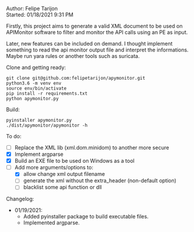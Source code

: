 Author: Felipe Tarijon  
Started: 01/18/2021 9:31 PM  
  
Firstly, this project aims to generate a valid XML document to be used on APIMonitor software to filter and monitor the API calls using an PE as input.  
  
Later, new features can be included on demand. I thought implement something to read the api monitor output file and interpret the informations. Maybe run yara rules or another tools such as suricata.  
  
Clone and getting ready:
```code:bash
git clone git@github.com:felipetarijon/apymonitor.git
python3.6 -m venv env
source env/bin/activate
pip install -r requirements.txt
python apymonitor.py
```
  
Build:
```code:bash
pyinstaller apymonitor.py
./dist/apymonitor/apymonitor -h
```
  
To do:  
* [ ] Replace the XML lib (xml.dom.minidom) to another more secure  
* [x] Implement argparse  
* [x] Build an EXE file to be used on Windows as a tool  
* [ ] Add more arguments/options to:  
    * [x] allow change xml output filename  
    * [ ] generate the xml without the extra_header (non-default option)  
    * [ ] blacklist some api function or dll
  
Changelog:  
* 01/19/2021:  
    * Added pyinstaller package to build executable files.  
    * Implemented argparse.